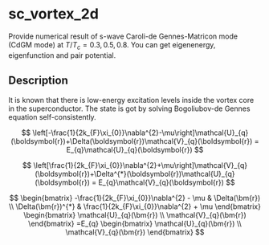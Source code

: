 # sc_vortex_2d
Provide numerical result of s-wave Caroli-de Gennes-Matricon mode (CdGM mode) at $T/T_c=0.3, 0.5, 0.8$.
You can get eigenenergy, eigenfunction and pair potential.

## Description
It is known that there is low-energy excitation levels inside the vortex core in the superconductor.
The state is got by solving Bogoliubov-de Gennes equation self-consistently.

$$
\left[-\frac{1}{2k_{F}\xi_{0}}\nabla^{2}-\mu\right]\mathcal{U}_{q}(\boldsymbol{r})+\Delta(\boldsymbol{r})\mathcal{V}_{q}(\boldsymbol{r}) = E_{q}\mathcal{U}_{q}(\boldsymbol{r}) 
$$

$$
\left[\frac{1}{2k_{F}\xi_{0}}\nabla^{2}+\mu\right]\mathcal{V}_{q}(\boldsymbol{r})+\Delta^{*}(\boldsymbol{r})\mathcal{U}_{q}(\boldsymbol{r}) = E_{q}\mathcal{V}_{q}(\boldsymbol{r})  
$$

$$
\begin{bmatrix} 
-\frac{1}{2k_{F}\xi_{0}}\nabla^{2} - \mu & \Delta(\bm{r}) \\
\Delta(\bm{r})^{*} & \frac{1}{2k_{F}\xi_{0}}\nabla^{2} + \mu
\end{bmatrix}
\begin{bmatrix}
\mathcal{U}_{q}(\bm{r}) \\ \mathcal{V}_{q}(\bm{r})
\end{bmatrix}
=E_{q}
\begin{bmatrix}
\mathcal{U}_{q}(\bm{r}) \\ \mathcal{V}_{q}(\bm{r})
\end{bmatrix} 
$$